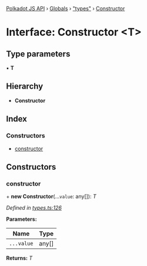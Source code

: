 [Polkadot JS API](../README.md) › [Globals](../globals.md) › ["types"](../modules/_types_.md) › [Constructor](_types_.constructor.md)

# Interface: Constructor <**T**>

## Type parameters

▪ **T**

## Hierarchy

* **Constructor**

## Index

### Constructors

* [constructor](_types_.constructor.md#constructor)

## Constructors

###  constructor

\+ **new Constructor**(...`value`: any[]): *T*

*Defined in [types.ts:126](https://github.com/polkadot-js/api/blob/b69d8ec789/packages/types/src/types.ts#L126)*

**Parameters:**

Name | Type |
------ | ------ |
`...value` | any[] |

**Returns:** *T*
